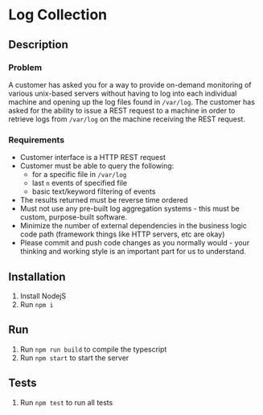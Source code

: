 # Log Collection

## Description

### Problem
A customer has asked you for a way to provide on-demand monitoring of various unix-based servers without having to log into each individual machine and opening up the log files found in `/var/log`. The customer has asked for the ability to issue a REST request to a machine in order to retrieve logs from `/var/log` on the machine receiving the REST request.

### Requirements
- Customer interface is a HTTP REST request
- Customer must be able to query the following:
  - for a specific file in `/var/log`
  - last `n` events of specified file 
  - basic text/keyword filtering of events
- The results returned must be reverse time ordered
- Must not use any pre-built log aggregation systems - this must be custom, purpose-built software.
- Minimize the number of external dependencies in the business logic code path (framework things like HTTP servers, etc are okay)
- Please commit and push code changes as you normally would - your thinking and working style is an important part for us to understand.

## Installation
1. Install NodejS
2. Run `npm i`

## Run
1. Run `npm run build` to compile the typescript
2. Run `npm start` to start the server

## Tests
1. Run `npm test` to run all tests